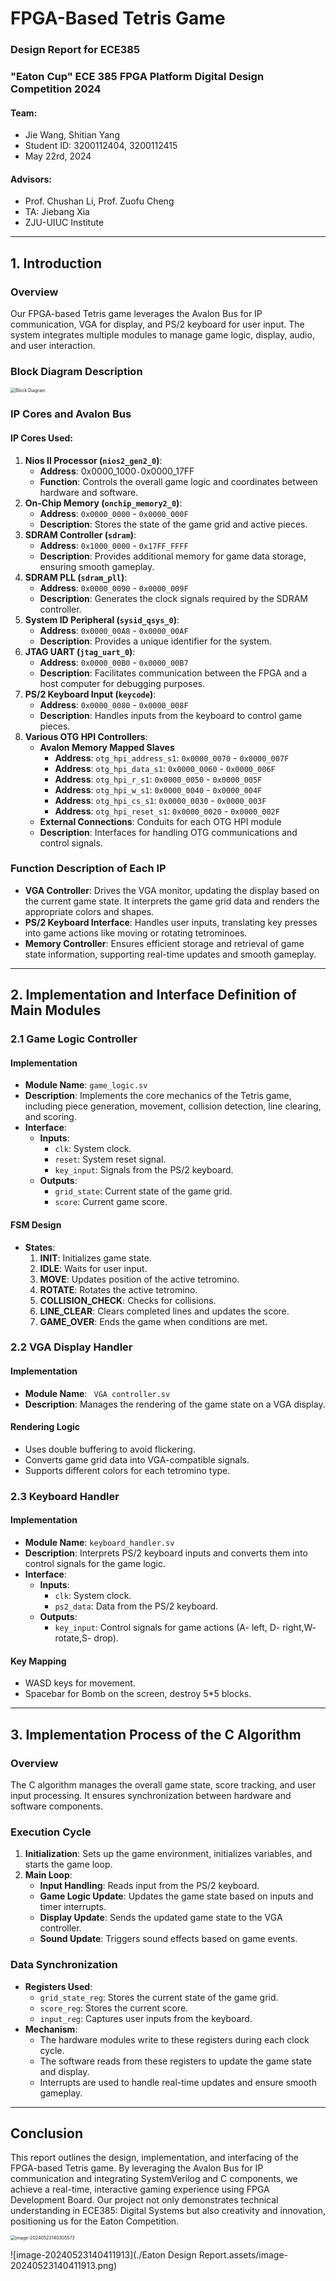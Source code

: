 # FPGA-Based Tetris Game

### Design Report for ECE385

### **"Eaton Cup" ECE 385 FPGA Platform Digital Design Competition** 2024 

#### Team:
- Jie Wang, Shitian Yang
- Student ID: 3200112404, 3200112415
- May 22rd, 2024

#### Advisors:
- Prof. Chushan Li, Prof. Zuofu Cheng
- TA: Jiebang Xia
- ZJU-UIUC Institute

---

## 1. Introduction

### Overview
Our FPGA-based Tetris game leverages the Avalon Bus for IP communication, VGA for display, and PS/2 keyboard for user input. The system integrates multiple modules to manage game logic, display, audio, and user interaction.

### Block Diagram Description

<img src="./Eaton Design Report.assets/proposal_block_diagram.png" alt="Block Diagram" style="zoom: 50%;" />

### IP Cores and Avalon Bus

#### IP Cores Used:
1. **Nios II Processor (`nios2_gen2_0`)**:
   - **Address**: 0x0000_1000` - `0x0000_17FF
   - **Function**: Controls the overall game logic and coordinates between hardware and software.
2. **On-Chip Memory (`onchip_memory2_0`)**:
   - **Address**: `0x0000_0000` - `0x0000_000F`
   - **Description**: Stores the state of the game grid and active pieces.
3. **SDRAM Controller (`sdram`)**:
   - **Address**: `0x1000_0000` - `0x17FF_FFFF`
   - **Description**: Provides additional memory for game data storage, ensuring smooth gameplay.
4. **SDRAM PLL (`sdram_pll`)**:
   - **Address**: `0x0000_0090` - `0x0000_009F`
   - **Description**: Generates the clock signals required by the SDRAM controller.
5. **System ID Peripheral (`sysid_qsys_0`)**:
   - **Address**: `0x0000_00A8` - `0x0000_00AF`
   - **Description**: Provides a unique identifier for the system.
6. **JTAG UART (`jtag_uart_0`)**:
   - **Address**: `0x0000_00B0` - `0x0000_00B7`
   - **Description**: Facilitates communication between the FPGA and a host computer for debugging purposes.
7. **PS/2 Keyboard Input (`keycode`)**:
   - **Address**: `0x0000_0080` - `0x0000_008F`
   - **Description**: Handles inputs from the keyboard to control game pieces.
8. **Various OTG HPI Controllers**:
   - **Avalon Memory Mapped Slaves**
     - **Address**: `otg_hpi_address_s1`: `0x0000_0070` - `0x0000_007F`
     - **Address**: `otg_hpi_data_s1`: `0x0000_0060` - `0x0000_006F`
     - **Address**: `otg_hpi_r_s1`: `0x0000_0050` - `0x0000_005F`
     - **Address**: `otg_hpi_w_s1`: `0x0000_0040` - `0x0000_004F`
     - **Address**: `otg_hpi_cs_s1`: `0x0000_0030` - `0x0000_003F`
     - **Address**: `otg_hpi_reset_s1`: `0x0000_0020` - `0x0000_002F`
   - **External Connections**: Conduits for each OTG HPI module
   - **Description**: Interfaces for handling OTG communications and control signals.

### Function Description of Each IP
- **VGA Controller**: Drives the VGA monitor, updating the display based on the current game state. It interprets the game grid data and renders the appropriate colors and shapes.
- **PS/2 Keyboard Interface**: Handles user inputs, translating key presses into game actions like moving or rotating tetrominoes.
- **Memory Controller**: Ensures efficient storage and retrieval of game state information, supporting real-time updates and smooth gameplay.

---

## 2. Implementation and Interface Definition of Main Modules

### 2.1 Game Logic Controller
#### Implementation
- **Module Name**: `game_logic.sv`
- **Description**: Implements the core mechanics of the Tetris game, including piece generation, movement, collision detection, line clearing, and scoring.
- **Interface**:
  - **Inputs**:
    - `clk`: System clock.
    - `reset`: System reset signal.
    - `key_input`: Signals from the PS/2 keyboard.
  - **Outputs**:
    - `grid_state`: Current state of the game grid.
    - `score`: Current game score.

#### FSM Design
- **States**:
  1. **INIT**: Initializes game state.
  2. **IDLE**: Waits for user input.
  3. **MOVE**: Updates position of the active tetromino.
  4. **ROTATE**: Rotates the active tetromino.
  5. **COLLISION_CHECK**: Checks for collisions.
  6. **LINE_CLEAR**: Clears completed lines and updates the score.
  7. **GAME_OVER**: Ends the game when conditions are met.

### 2.2 VGA Display Handler
#### Implementation
- **Module Name**: ` VGA controller.sv`
- **Description**: Manages the rendering of the game state on a VGA display.

#### Rendering Logic
- Uses double buffering to avoid flickering.
- Converts game grid data into VGA-compatible signals.
- Supports different colors for each tetromino type.

### 2.3 Keyboard Handler
#### Implementation
- **Module Name**: `keyboard_handler.sv`
- **Description**: Interprets PS/2 keyboard inputs and converts them into control signals for the game logic.
- **Interface**:
  - **Inputs**:
    - `clk`: System clock.
    - `ps2_data`: Data from the PS/2 keyboard.
  - **Outputs**:
    - `key_input`: Control signals for game actions (A- left, D- right,W- rotate,S- drop).

#### Key Mapping
- WASD keys for movement.
- Spacebar for Bomb on the screen, destroy 5*5 blocks.

---

## 3. Implementation Process of the C Algorithm

### Overview
The C algorithm manages the overall game state, score tracking, and user input processing. It ensures synchronization between hardware and software components.

### Execution Cycle
1. **Initialization**: Sets up the game environment, initializes variables, and starts the game loop.
2. **Main Loop**:
   - **Input Handling**: Reads input from the PS/2 keyboard.
   - **Game Logic Update**: Updates the game state based on inputs and timer interrupts.
   - **Display Update**: Sends the updated game state to the VGA controller.
   - **Sound Update**: Triggers sound effects based on game events.

### Data Synchronization
- **Registers Used**:
  - `grid_state_reg`: Stores the current state of the game grid.
  - `score_reg`: Stores the current score.
  - `input_reg`: Captures user inputs from the keyboard.
- **Mechanism**:
  - The hardware modules write to these registers during each clock cycle.
  - The software reads from these registers to update the game state and display.
  - Interrupts are used to handle real-time updates and ensure smooth gameplay.

---

## Conclusion
This report outlines the design, implementation, and interfacing of the FPGA-based Tetris game. By leveraging the Avalon Bus for IP communication and integrating SystemVerilog and C components, we achieve a real-time, interactive gaming experience using FPGA Development Board. Our project not only demonstrates technical understanding in ECE385: Digital Systems but also creativity and innovation, positioning us for the Eaton Competition.



<img src="./Eaton Design Report.assets/image-20240523140305573.png" alt="image-20240523140305573" style="zoom:50%;" />



![image-20240523140411913](./Eaton Design Report.assets/image-20240523140411913.png)
